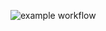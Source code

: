 ![example workflow](https://github.com/Chist-Sergey/yamdb_final/actions/workflows/.github/workflow/badge.svg)